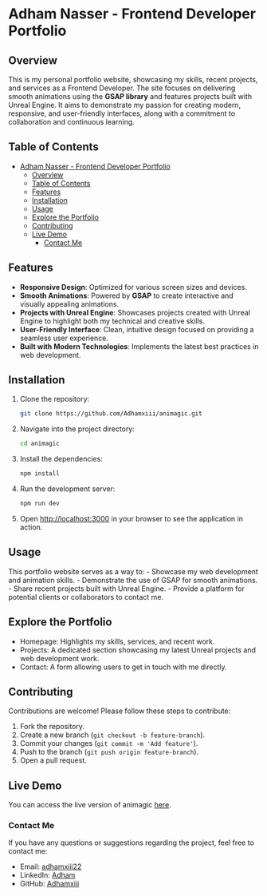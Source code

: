 # Adham Nasser - Frontend Developer Portfolio

## Overview

This is my personal portfolio website, showcasing my skills, recent projects, and services as a Frontend Developer. The site focuses on delivering smooth animations using the **GSAP library** and features projects built with Unreal Engine. It aims to demonstrate my passion for creating modern, responsive, and user-friendly interfaces, along with a commitment to collaboration and continuous learning.

## Table of Contents

- [Adham Nasser - Frontend Developer Portfolio](#adham-nasser---frontend-developer-portfolio)
  - [Overview](#overview)
  - [Table of Contents](#table-of-contents)
  - [Features](#features)
  - [Installation](#installation)
  - [Usage](#usage)
  - [Explore the Portfolio](#explore-the-portfolio)
  - [Contributing](#contributing)
  - [Live Demo](#live-demo)
    - [Contact Me](#contact-me)

## Features

- **Responsive Design**: Optimized for various screen sizes and devices.
- **Smooth Animations**: Powered by **GSAP** to create interactive and visually appealing animations.
- **Projects with Unreal Engine**: Showcases projects created with Unreal Engine to highlight both my technical and creative skills.
- **User-Friendly Interface**: Clean, intuitive design focused on providing a seamless user experience.
- **Built with Modern Technologies**: Implements the latest best practices in web development.

## Installation

1. Clone the repository:

   ```bash
   git clone https://github.com/Adhamxiii/animagic.git
   ```

2. Navigate into the project directory:

   ```bash
   cd animagic
   ```

3. Install the dependencies:

   ```bash
   npm install
   ```

4. Run the development server:

   ```bash
   npm run dev
   ```

5. Open [http://localhost:3000](http://localhost:3000) in your browser to see the application in action.

## Usage

This portfolio website serves as a way to: - Showcase my web development and animation skills. - Demonstrate the use of GSAP for smooth animations. - Share recent projects built with Unreal Engine. - Provide a platform for potential clients or collaborators to contact me.

## Explore the Portfolio

- Homepage: Highlights my skills, services, and recent work.
- Projects: A dedicated section showcasing my latest Unreal projects and web development work.
- Contact: A form allowing users to get in touch with me directly.

## Contributing

Contributions are welcome! Please follow these steps to contribute:

1. Fork the repository.
2. Create a new branch (`git checkout -b feature-branch`).
3. Commit your changes (`git commit -m 'Add feature'`).
4. Push to the branch (`git push origin feature-branch`).
5. Open a pull request.

## Live Demo

You can access the live version of animagic [here](https://animagic-five.vercel.app/).

### Contact Me

If you have any questions or suggestions regarding the project, feel free to contact me:

- Email: [adhamxiii22](mailto:adhamxiii22@gmail.com)
- LinkedIn: [Adham](https://www.linkedin.com/in/adhamnasser/)
- GitHub: [Adhamxiii](https://github.com/Adhamxiii)
